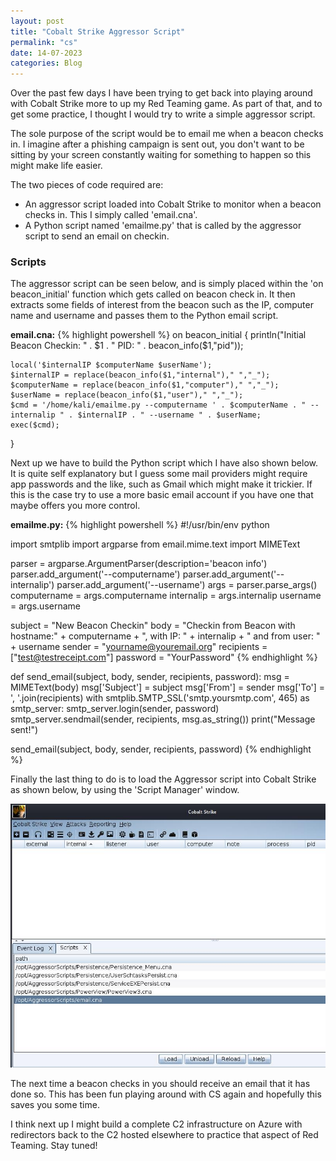 ```yaml
---
layout: post
title: "Cobalt Strike Aggressor Script"
permalink: "cs"
date: 14-07-2023
categories: Blog
---
```


Over the past few days I have been trying to get back into playing around with Cobalt Strike more to up my Red Teaming game. As part of that, and to get some practice, I thought I would try to write a simple aggressor script.

The sole purpose of the script would be to email me when a beacon checks in. I imagine after a phishing campaign is sent out, you don't want to be sitting by your screen constantly waiting for something to happen so this might make life easier.

The two pieces of code required are:

- An aggressor script loaded into Cobalt Strike to monitor when a beacon checks in. This I simply called 'email.cna'.
- A Python script named 'emailme.py' that is called by the aggressor script to send an email on checkin.


### Scripts

The aggressor script can be seen below, and is simply placed within the 'on beacon_initial' function which gets called on beacon check in. It then extracts some fields of interest from the beacon such as the IP, computer name and username and passes them to the Python email script.

**email.cna:**
{% highlight powershell %}
on beacon_initial {
    println("Initial Beacon Checkin: " . $1 . " PID: " . beacon_info($1,"pid"));

    local('$internalIP $computerName $userName');
    $internalIP = replace(beacon_info($1,"internal")," ","_");
    $computerName = replace(beacon_info($1,"computer")," ","_");
    $userName = replace(beacon_info($1,"user")," ","_");
    $cmd = '/home/kali/emailme.py --computername ' . $computerName . " --internalip " . $internalIP . " --username " . $userName;
    exec($cmd);
}



Next up we have to build the Python script which I have also shown below. It is quite self explanatory but I guess some mail providers might require app passwords and the like, such as Gmail which might make it trickier.
If this is the case try to use a more basic email account if you have one that maybe offers you more control.


**emailme.py:**
{% highlight powershell %}
#!/usr/bin/env python  

import smtplib
import argparse
from email.mime.text import MIMEText

parser = argparse.ArgumentParser(description='beacon info')
parser.add_argument('--computername')
parser.add_argument('--internalip')
parser.add_argument('--username')
args = parser.parse_args()
computername = args.computername
internalip = args.internalip
username = args.username  

subject = "New Beacon Checkin"
body = "Checkin from Beacon with hostname:" + computername + ", with IP: " + internalip + " and from user: " + username
sender = "yourname@youremail.org"
recipients = ["test@testreceipt.com"]
password = "YourPassword"
{% endhighlight %}


def send_email(subject, body, sender, recipients, password):
    msg = MIMEText(body)
    msg['Subject'] = subject
    msg['From'] = sender
    msg['To'] = ', '.join(recipients)
    with smtplib.SMTP_SSL('smtp.yoursmtp.com', 465) as smtp_server:
       smtp_server.login(sender, password)
       smtp_server.sendmail(sender, recipients, msg.as_string())
    print("Message sent!")


send_email(subject, body, sender, recipients, password)
{% endhighlight %}

Finally the last thing to do is to load the Aggressor script into Cobalt Strike as shown below, by using the 'Script Manager' window.

<img alt="cs" src="/assets/img/CNA-LOADED.jpg"/>

The next time a beacon checks in you should receive an email that it has done so. This has been fun playing around with CS again and hopefully this saves you some time.

I think next up I might build a complete C2 infrastructure on Azure with redirectors back to the C2 hosted elsewhere to practice that aspect of Red Teaming. Stay tuned!
